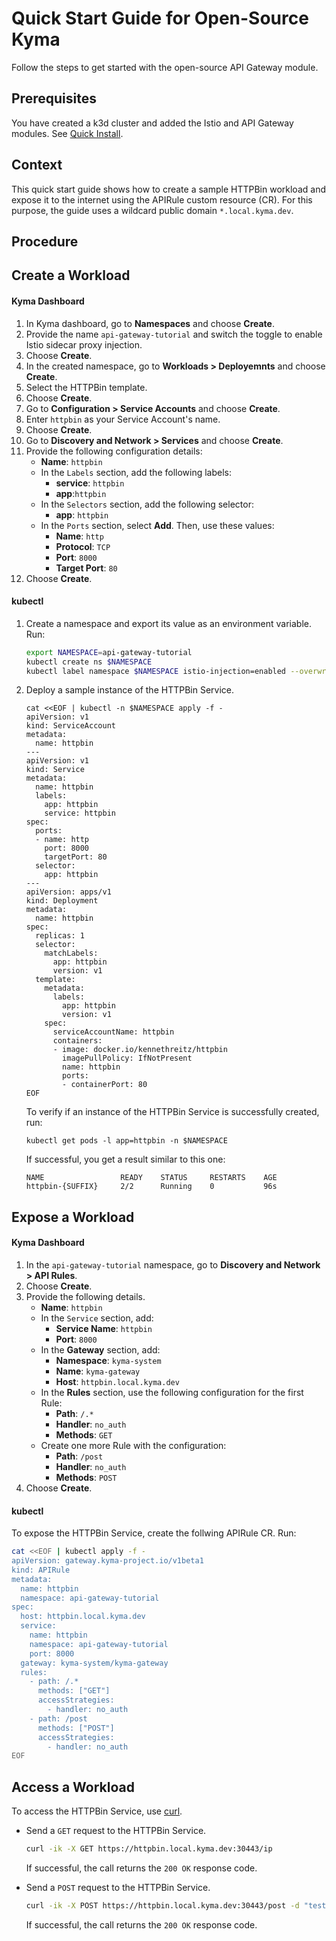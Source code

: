 # Quick Start Guide for Open-Source Kyma

Follow the steps to get started with the open-source API Gateway module.

## Prerequisites

You have created a k3d cluster and added the Istio and API Gateway modules. See [Quick Install](https://kyma-project.io/#/02-get-started/01-quick-install).

## Context
This quick start guide shows how to create a sample HTTPBin workload and expose it to the internet using the APIRule custom resource (CR). For this purpose, the guide uses a wildcard public domain `*.local.kyma.dev`.

## Procedure

## Create a Workload

<!-- tabs:start -->
#### **Kyma Dashboard**

1. In Kyma dashboard, go to **Namespaces** and choose **Create**.
1. Provide the name `api-gateway-tutorial` and switch the toggle to enable Istio sidecar proxy injection.
2. Choose **Create**.
3. In the created namespace, go to **Workloads > Deployemnts** and choose **Create**.
1. Select the HTTPBin template.
2. Choose **Create**.
3. Go to **Configuration > Service Accounts** and choose **Create**. 
4. Enter `httpbin` as your Service Account's name.
5. Choose **Create**.
6. Go to **Discovery and Network > Services** and choose **Create**. 
7. Provide the following configuration details:
    - **Name**: `httpbin`
    - In the `Labels` section, add the following labels:
      - **service**: `httpbin`
      - **app**:`httpbin`
    - In the `Selectors` section, add the following selector:
      - **app**: `httpbin`
    - In the `Ports` section, select **Add**. Then, use these values:
      - **Name**: `http`
      - **Protocol**: `TCP`
      - **Port**: `8000`
      - **Target Port**: `80`
8. Choose **Create**.

#### **kubectl**

1. Create a namespace and export its value as an environment variable. Run:

    ```bash
    export NAMESPACE=api-gateway-tutorial
    kubectl create ns $NAMESPACE
    kubectl label namespace $NAMESPACE istio-injection=enabled --overwrite
    ```

2. Deploy a sample instance of the HTTPBin Service.

    ```shell
    cat <<EOF | kubectl -n $NAMESPACE apply -f -
    apiVersion: v1
    kind: ServiceAccount
    metadata:
      name: httpbin
    ---
    apiVersion: v1
    kind: Service
    metadata:
      name: httpbin
      labels:
        app: httpbin
        service: httpbin
    spec:
      ports:
      - name: http
        port: 8000
        targetPort: 80
      selector:
        app: httpbin
    ---
    apiVersion: apps/v1
    kind: Deployment
    metadata:
      name: httpbin
    spec:
      replicas: 1
      selector:
        matchLabels:
          app: httpbin
          version: v1
      template:
        metadata:
          labels:
            app: httpbin
            version: v1
        spec:
          serviceAccountName: httpbin
          containers:
          - image: docker.io/kennethreitz/httpbin
            imagePullPolicy: IfNotPresent
            name: httpbin
            ports:
            - containerPort: 80
    EOF
    ```

    To verify if an instance of the HTTPBin Service is successfully created, run:

    ```shell
    kubectl get pods -l app=httpbin -n $NAMESPACE
    ```

    If successful, you get a result similar to this one:

    ```shell
    NAME                 READY    STATUS     RESTARTS    AGE
    httpbin-{SUFFIX}     2/2      Running    0           96s
    ```

<!-- tabs:end -->

## Expose a Workload

<!-- tabs:start -->
#### **Kyma Dashboard**

1. In the `api-gateway-tutorial` namespace, go to **Discovery and Network > API Rules**.
2. Choose **Create**.
3. Provide the following details.
     - **Name**: `httpbin`
     - In the `Service` section, add:
       - **Service Name**: `httpbin`
       - **Port**: `8000`
     - In the **Gateway** section, add:
       - **Namespace**: `kyma-system`
       - **Name**: `kyma-gateway`
       - **Host**: `httpbin.local.kyma.dev`
     - In the **Rules** section, use the following configuration for the first Rule:
       - **Path**: `/.*`
       - **Handler**: `no_auth`
       - **Methods**: `GET`
     - Create one more Rule with the configuration:
       - **Path**: `/post`
       - **Handler**: `no_auth`
       - **Methods**: `POST`
4.  Choose **Create**.

#### **kubectl**

To expose the HTTPBin Service, create the follwing APIRule CR. Run:

```bash
cat <<EOF | kubectl apply -f -
apiVersion: gateway.kyma-project.io/v1beta1
kind: APIRule
metadata:
  name: httpbin
  namespace: api-gateway-tutorial
spec:
  host: httpbin.local.kyma.dev
  service:
    name: httpbin
    namespace: api-gateway-tutorial
    port: 8000
  gateway: kyma-system/kyma-gateway
  rules:
    - path: /.*
      methods: ["GET"]
      accessStrategies:
        - handler: no_auth
    - path: /post
      methods: ["POST"]
      accessStrategies:
        - handler: no_auth
EOF
```

<!-- tabs:end -->

## Access a Workload

To access the HTTPBin Service, use [curl](https://curl.se).

- Send a `GET` request to the HTTPBin Service.

  ```bash
  curl -ik -X GET https://httpbin.local.kyma.dev:30443/ip
  ```
  If successful, the call returns the `200 OK` response code.

- Send a `POST` request to the HTTPBin Service.

  ```bash
  curl -ik -X POST https://httpbin.local.kyma.dev:30443/post -d "test data"
  ```
  If successful, the call returns the `200 OK` response code.

<!-- tabs:end -->
